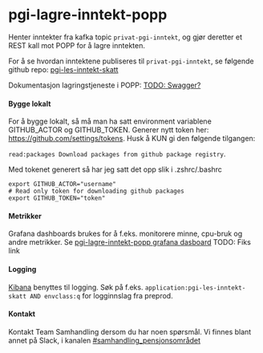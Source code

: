 # pgi-lagre-inntekt-popp
Henter inntekter fra kafka topic ```privat-pgi-inntekt```, og gjør deretter et REST kall mot POPP for å lagre inntekten.

For å se hvordan inntektene publiseres til ```privat-pgi-inntekt```, se følgende github repo: [pgi-les-inntekt-skatt](https://github.com/navikt/pgi-les-inntekt-skatt/)

Dokumentasjon lagringstjeneste i POPP: [TODO: Swagger?]()

#### Bygge lokalt
For å bygge lokalt, så må man ha satt environment variablene GITHUB_ACTOR og GITHUB_TOKEN.
Generer nytt token her: https://github.com/settings/tokens. Husk å KUN gi den følgende tilgangen:

```read:packages Download packages from github package registry```.

Med tokenet generert så har jeg satt det opp slik i .zshrc/.bashrc
```
export GITHUB_ACTOR="username"
# Read only token for downloading github packages
export GITHUB_TOKEN="token"
```


#### Metrikker
Grafana dashboards brukes for å f.eks. monitorere minne, cpu-bruk og andre metrikker.
Se [pgi-lagre-inntekt-popp grafana dasboard](https://grafana.adeo.no/) TODO: Fiks link

#### Logging
[Kibana](https://logs.adeo.no/app/kibana) benyttes til logging. Søk på f.eks. ```application:pgi-les-inntekt-skatt AND envclass:q``` for logginnslag fra preprod.

#### Kontakt
Kontakt Team Samhandling dersom du har noen spørsmål. Vi finnes blant annet på Slack, i kanalen [#samhandling_pensjonsområdet](https://nav-it.slack.com/archives/CQ08JC3UG)

